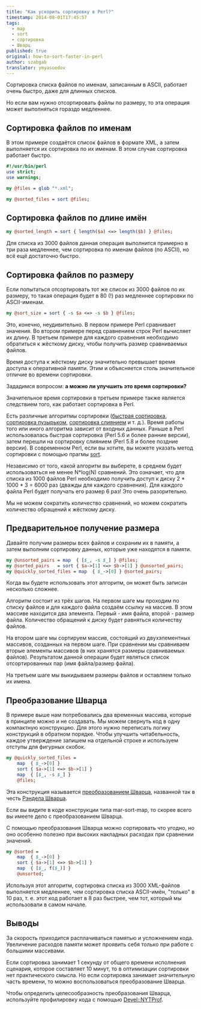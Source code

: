 ```yaml
---
title: "Как ускорить сортировку в Perl?"
timestamp: 2014-08-01T17:45:57
tags:
  - map
  - sort
  - сортировка
  - Шварц
published: true
original: how-to-sort-faster-in-perl
author: szabgab
translator: ymyasoedov
---
```



Сортировка списка файлов по именам, записанным в ASCII, работает очень быстро,
даже для длинных списков.

Но если вам нужно отсортировать файлы по размеру, то эта операция может выполняться
гораздо медленнее.


## Сортировка файлов по именам

В этом примере создаётся список файлов в формате XML, а затем выполняется их сортировка
по их именам. В этом случае сортировка работает быстро.

```perl
#!/usr/bin/perl
use strict;
use warnings;

my @files = glob "*.xml";

my @sorted_files = sort @files;
```

## Сортировка файлов по длине имён

```perl
my @sorted_length = sort { length($a) <=> length($b) } @files;
```

Для списка из 3000 файлов данная операция выполнится примерно в три раза медленнее,
чем сортировка по именам файлов (по ASCII), но всё ещё достаточно быстро.

## Сортировка файлов по размеру

Если попытаться отсортировать тот же список из 3000 файлов по их размеру, то
такая операция будет в 80 (!) раз медленнее сортировки по ASCII-именам.

```perl
my @sort_size = sort { -s $a <=> -s $b } @files;
```

Это, конечно, неудивительно. В первом примере Perl сравнивает значения. Во втором
примере перед сравнением строк Perl вычисляет их длину. В третьем примере для каждого
сравнения необходимо обратиться к жёсткому диску, чтобы получить размер сравниваемых
файлов.

Время доступа к жёсткому диску значительно превышает время доступа к оперативной памяти.
Этим и объясняется столь значительное отличие во времени сортировки.

Зададимся вопросом: <b>а можно ли улучшить это время сортировки?</b>

Значительное время сортировки в третьем примере также является следствием того, как работает
сортировка в Perl.

Есть различные алгоритмы сортировки ([быстрая сортировка](http://http://ru.wikipedia.org/wiki/%D0%91%D1%8B%D1%81%D1%82%D1%80%D0%B0%D1%8F_%D1%81%D0%BE%D1%80%D1%82%D0%B8%D1%80%D0%BE%D0%B2%D0%BA%D0%B0),
[сортировка пузырьком](http://http://ru.wikipedia.org/wiki/%D0%A1%D0%BE%D1%80%D1%82%D0%B8%D1%80%D0%BE%D0%B2%D0%BA%D0%B0_%D0%BF%D1%83%D0%B7%D1%8B%D1%80%D1%8C%D0%BA%D0%BE%D0%BC),
[сортировка слиянием](http://http://ru.wikipedia.org/wiki/%D0%A1%D0%BE%D1%80%D1%82%D0%B8%D1%80%D0%BE%D0%B2%D0%BA%D0%B0_%D1%81%D0%BB%D0%B8%D1%8F%D0%BD%D0%B8%D0%B5%D0%BC) и т. д.). Время работы
того или иного алгоритма зависит от входных данных. Раньше в Perl использовалась быстрая сортировка (Perl 5.6
и более ранние версии), затем перешли на сортировку слиянием (Perl 5.8 и более поздние версии). В современном Perl,
если вы хотите, вы можете указать метод сортировки с помощью прагмы [sort](http://perldoc.perl.org/sort.html).

Независимо от того, какой алгоритм вы выберете, в среднем будет использоваться не менее N*log(N) сравнений.
Это означает, что для списка из 1000 файлов Perl необходимо получить доступ к диску 2 * 1000 * 3 = 6000 раз
(дважды для каждого сравнения). Для каждого файла Perl будет получать его размер 6 раз! Это очень
разорительно.

Мы не можем сократить количество сравнений, но можем сократить количество обращений к жёсткому диску.

## Предварительное получение размера

Давайте получим размеры всех файлов и сохраним их в памяти, а затем
выполним сортировку данных, которые уже находятся в памяти.

```perl
my @unsorted_pairs = map  { [$_, -s $_] } @files;
my @sorted_pairs   = sort { $a->[1] <=> $b->[1] } @unsorted_pairs;
my @quickly_sorted_files = map  { $_->[0] } @sorted_pairs;
```

Когда вы будете использовать этот алгоритм, он может быть записан несколько сложнее.

Алгоритм состоит из трёх шагов. На первом шаге мы проходим по списку файлов и для каждого файла создаём ссылку на массив.
В этом массиве находится два элемента. Первый - имя файла, второй - размер файла. Количество обращений к диску
будет равняться количеству файлов.

На втором шаге мы сортируем массив, состоящий из двухэлементных массивов, созданных на первом шаге. При сравнении
мы сравниваем вторые элементы массивов (в них хранятся размеры сравниваемых файлов). Результатом данной операции
будет являться список отсортированных пар (имя файла/размер файла).

На третьем шаге мы выкидываем размеры файлов и оставляем только их имена.

## Преобразование Шварца

В примере выше нам потребовались два временных массива, которые в принципе можно и не создавать. Мы можем свернуть
код в одну компактную конструкцию. Для этого нужно переписать логику конструкций в обратном порядке. Чтобы
улучшить читабельность, каждое утверждение запишем на отдельной строке и используем отступы для фигурных скобок.

```perl
my @quickly_sorted_files =
    map  { $_->[0] }
    sort { $a->[1] <=> $b->[1] }
    map  { [$_, -s $_] }
    @files;
```

Эта конструкция называется [преобразованием Шварца](http://ru.wikipedia.org/wiki/%D0%9F%D1%80%D0%B5%D0%BE%D0%B1%D1%80%D0%B0%D0%B7%D0%BE%D0%B2%D0%B0%D0%BD%D0%B8%D0%B5_%D0%A8%D0%B2%D0%B0%D1%80%D1%86%D0%B0),
названной так в честь [Рэндела Шварца](http://ru.wikipedia.org/wiki/%D0%A8%D0%B2%D0%B0%D1%80%D1%86,_%D0%A0%D1%8D%D0%BD%D0%B4%D0%B5%D0%BB).

Если вы видите в коде конструкции типа mar-sort-map, то скорее всего вы имеете дело с преобразованием Шварца.

С помощью преобразования Шварца можно сортировать что угодно, но оно особенно полезно при высоких накладных расходах
при сравнении значений.

```perl
my @sorted =
    map  { $_->[0] }
    sort { $a->[1] <=> $b->[1] }
    map  { [$_, f($_)] }
    @unsorted;
```

Используя этот алгоритм, сортировка списка из 3000 XML-файлов выполняется медленнее, чем сортировка списка ASCII-имён,
"только" в 10 раз, т. е. этот код работает в 8 раз быстрее, чем тот, который мы использовали в самом начале.

## Выводы

За скорость приходится расплачиваться памятью и усложнением кода. Увеличение расходов памяти может проявить себя
только при работе с большими массивами.

Если сортировка занимает 1 секунду от общего времени исполнения сценария, которое
составляет 10 минут, то в оптимизации сортировки нет практического смысла. Но если
сортировка занимает значительную часть времени, то можно воспользоваться преобразование Шварца.

Чтобы определить целесообразность преобразования Шварца, используйте профилировку кода с помощью [Devel::NYTProf](https://metacpan.org/pod/Devel::NYTProf).
